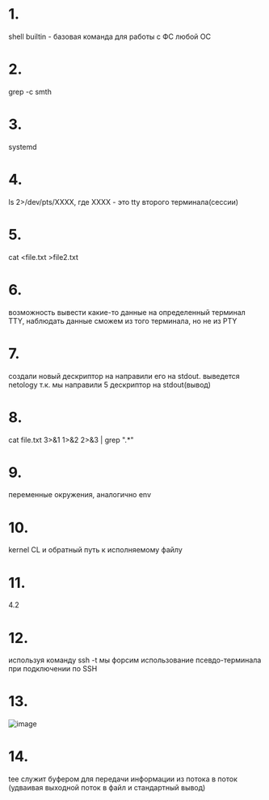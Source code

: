 # 1. 
shell builtin - базовая команда для работы с ФС любой ОС
# 2. 
grep -c smth 
# 3. 
systemd
# 4. 
ls 2>/dev/pts/XXXX, где ХХХХ - это tty второго терминала(сессии)
# 5. 
cat <file.txt >file2.txt
# 6. 
возможность вывести какие-то данные на определенный терминал TTY, наблюдать данные сможем из того терминала, но не из PTY 
# 7. 
создали новый дескриптор на направили его на stdout. выведется netology т.к. мы направили 5 дескриптор на stdout(вывод)
# 8. 
cat file.txt 3>&1 1>&2 2>&3 | grep ".*"
# 9. 
переменные окружения, аналогично env
# 10. 
kernel CL и обратный путь к исполняемому файлу
# 11. 
4.2
# 12. 
используя команду ssh -t мы форсим использование псевдо-терминала при подключении по SSH
# 13. 
![image](https://user-images.githubusercontent.com/60435210/147562983-fc2fcdb1-ba54-4ed1-a821-b8af899f6028.png)
# 14. 
tee служит буфером для передачи информации из потока в поток (удваивая выходной поток в файл и стандартный вывод)
